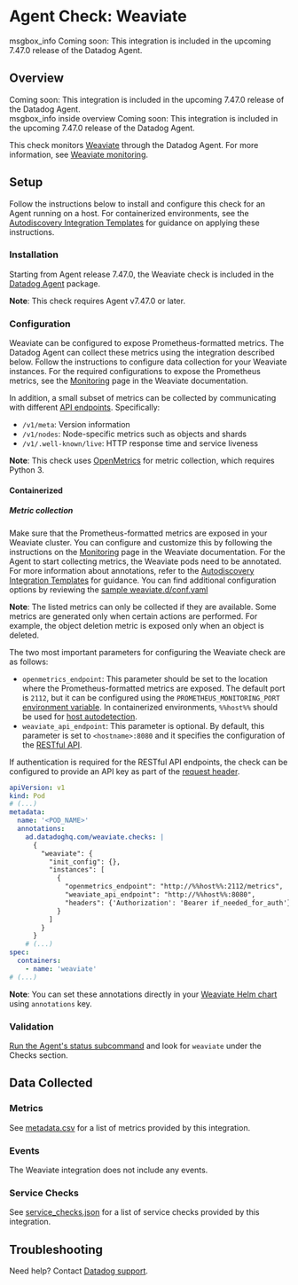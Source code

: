 # Agent Check: Weaviate

<div class="msgbox info">
msgbox_info Coming soon: This integration is included in the upcoming 7.47.0 release of the Datadog Agent.
</div>

## Overview

<div class="alert alert-info">
Coming soon: This integration is included in the upcoming 7.47.0 release of the Datadog Agent.
</div>

<div class="msgbox info">
msgbox_info inside overview Coming soon: This integration is included in the upcoming 7.47.0 release of the Datadog Agent.
</div>

This check monitors [Weaviate][1] through the Datadog Agent. For more information, see [Weaviate monitoring][10].

## Setup

Follow the instructions below to install and configure this check for an Agent running on a host. For containerized environments, see the [Autodiscovery Integration Templates][3] for guidance on applying these instructions.

### Installation

Starting from Agent release 7.47.0, the Weaviate check is included in the [Datadog Agent][2] package. 

**Note**: This check requires Agent v7.47.0 or later.

### Configuration

Weaviate can be configured to expose Prometheus-formatted metrics. The Datadog Agent can collect these metrics using the integration described below. Follow the instructions to configure data collection for your Weaviate instances. For the required configurations to expose the Prometheus metrics, see the [Monitoring][10] page in the Weaviate documentation.

In addition, a small subset of metrics can be collected by communicating with different [API endpoints][11]. Specifically:
- `/v1/meta`: Version information
- `/v1/nodes`: Node-specific metrics such as objects and shards
- `/v1/.well-known/live`: HTTP response time and service liveness

**Note**: This check uses [OpenMetrics][12] for metric collection, which requires Python 3.

#### Containerized
##### Metric collection

Make sure that the Prometheus-formatted metrics are exposed in your Weaviate cluster. You can configure and customize this by following the instructions on the [Monitoring][10] page in the Weaviate documentation. For the Agent to start collecting metrics, the Weaviate pods need to be annotated. For more information about annotations, refer to the [Autodiscovery Integration Templates][3] for guidance. You can find additional configuration options by reviewing the [sample weaviate.d/conf.yaml][4]

**Note**: The listed metrics can only be collected if they are available. Some metrics are generated only when certain actions are performed. For example, the object deletion metric is exposed only when an object is deleted.

The two most important parameters for configuring the Weaviate check are as follows:
- `openmetrics_endpoint`: This parameter should be set to the location where the Prometheus-formatted metrics are exposed. The default port is `2112`, but it can be configured using the `PROMETHEUS_MONITORING_PORT` [environment variable][10]. In containerized environments, `%%host%%` should be used for [host autodetection][3]. 
- `weaviate_api_endpoint`: This parameter is optional. By default, this parameter is set to `<hostname>:8080` and it specifies the configuration of the [RESTful API][11].

If authentication is required for the RESTful API endpoints, the check can be configured to provide an API key as part of the [request header][13].


```yaml
apiVersion: v1
kind: Pod
# (...)
metadata:
  name: '<POD_NAME>'
  annotations:
    ad.datadoghq.com/weaviate.checks: |
      {
        "weaviate": {
          "init_config": {},
          "instances": [
            {
              "openmetrics_endpoint": "http://%%host%%:2112/metrics",
              "weaviate_api_endpoint": "http://%%host%%:8080",
              "headers": {'Authorization': 'Bearer if_needed_for_auth'}
            }
          ]
        }
      }
    # (...)
spec:
  containers:
    - name: 'weaviate'
# (...)
```

**Note**: You can set these annotations directly in your [Weaviate Helm chart][14] using `annotations` key.

### Validation

[Run the Agent's status subcommand][6] and look for `weaviate` under the Checks section.

## Data Collected

### Metrics

See [metadata.csv][7] for a list of metrics provided by this integration.

### Events

The Weaviate integration does not include any events.

### Service Checks

See [service_checks.json][8] for a list of service checks provided by this integration.

## Troubleshooting

Need help? Contact [Datadog support][9].


[1]: https://weaviate.io/developers/weaviate
[2]: https://app.datadoghq.com/account/settings/agent/latest
[3]: https://docs.datadoghq.com/agent/kubernetes/integrations/
[4]: https://github.com/DataDog/integrations-core/blob/master/weaviate/datadog_checks/weaviate/data/conf.yaml.example
[5]: https://docs.datadoghq.com/agent/guide/agent-commands/#start-stop-and-restart-the-agent
[6]: https://docs.datadoghq.com/agent/guide/agent-commands/#agent-status-and-information
[7]: https://github.com/DataDog/integrations-core/blob/master/weaviate/metadata.csv
[8]: https://github.com/DataDog/integrations-core/blob/master/weaviate/assets/service_checks.json
[9]: https://docs.datadoghq.com/help/
[10]: https://weaviate.io/developers/weaviate/configuration/monitoring
[11]: https://weaviate.io/developers/weaviate/api/rest
[12]: https://docs.datadoghq.com/integrations/openmetrics/
[13]: https://github.com/DataDog/integrations-core/blob/7.46.x/openmetrics/datadog_checks/openmetrics/data/conf.yaml.example#L544-L546
[14]: https://github.com/weaviate/weaviate-helm/blob/576f613bad3f8e25015c61a7143800123ab378d3/weaviate/values.yaml#L1196